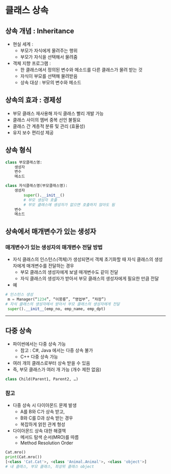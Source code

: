 # 클래스 상속
## 상속 개념 : Inheritance
- 현실 세계 : 
    - 부모가 자식에게 물려주는 행위
    - 부모가 자식을 선택해서 물려줌
- 객체 지향 프로그램 : 
    - 한 클래스에서 정의된 변수와 메소드를 다른 클래스가 물려 받는 것
    - 자식이 부모를 선택해 물려받음
    - 상속 대상 : 부모의 변수와 메소드

## 상속의 효과 : 경제성
- 부모 클래스 재사용해 자식 클래스 빨리 개발 가능
- 클래스 사이의 멤버 중복 선언 불필요
- 클래스 간 계층적 분류 및 관리 (효율성)
- 유지 보수 편리성 제공

## 상속 형식
```python
class 부모클래스명:
    생성자
    변수
    메소드

class 자식클래스명(부모클래스명):
    생성자
        super().__init__()
        # 부모 생성자 호출
        # 부모 클래스에 생성자가 없으면 호출하지 않아도 됨
    변수
    메소드
```
## 상속에서 매개변수가 있는 생성자
### 매개변수가 있는 생성자의 매개변수 전달 방법
- 자식 클래스의 인스턴스(객체)가 생성되면서 객체 초기화할 때 자식 클래스의 생성자에게 매개변수를 전달하는 경우
    - 부모 클래스의 생성자에게 보낼 매개변수도 같이 전달
    - 자식 클래스의 생성자가 받아서 부모 클래스의 생성자에게 필요한 만큼 전달 
- 예
```python
# 인스턴스 생성
 m = Manager(“1234”, “이몽룡”, “영업부”, “차장”)
# 자식 클래스의 생성자에서 받아서 부모 클래스의 생성자에게 전달
 super().__init__(emp_no, emp_name, emp_dpt)
```
---
## 다중 상속
- 파이썬에서는 다중 상속 가능
    - 참고 : C#, Java 에서는 다중 상속 불가
    - C++ 다중 상속 가능
- 여러 개의 클래스로부터 상속 받을 수 있음
- 즉, 부모 클래스가 여러 개 가능 (개수 제한 없음)
```python
class Child(Parent1, Parent2, …)
```
### 참고
- 다중 상속 시 다이아몬드 문제 발생
    - A를 B와 C가 상속 받고,
    - B와 C를 D과 상속 받는 경우
    - 복잡하게 얽힌 관계 형성
- 다이아몬드 상속 대한 해결책
    - 메서드 탐색 순서(MRO)를 따름
    - Method Resolution Order
```python
Cat.mro()
print(Cat.mro())
[<class 'Cat.Cat'>, <class 'Animal.Animal'>, <class 'object'>]
# 내 클래스, 부모 클래스, 최상위 클래스 object
```